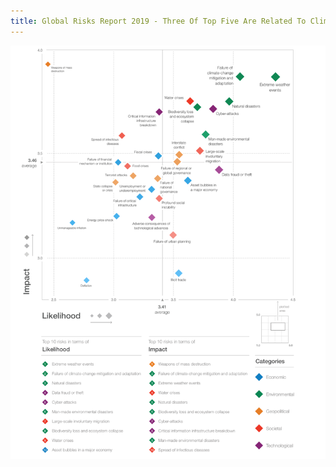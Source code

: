 ```yaml
---
title: Global Risks Report 2019 - Three Of Top Five Are Related To Climate, bro
---
```


![Global Risks Report 2019](/192401_global-risks-landscapes-2019-1140x1495.png "Global Risks Report 2019")

